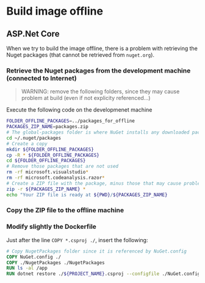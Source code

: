 

# Build image offline

## ASP.Net Core

When we try to build the image offline, there is a problem with retrieving the Nuget packages (that cannot be retrieved from `nuget.org`).

### Retrieve the Nuget packages from the development machine (connected to Internet)

> WARNING: remove the following folders, since they may cause problem at build (even if not explicity referenced...)

Execute the following code on the developmenet machine

```bash
FOLDER_OFFLINE_PACKAGES=../packages_for_offline
PACKAGES_ZIP_NAME=packages.zip
# The global-packages folder is where NuGet installs any downloaded package. https://learn.microsoft.com/en-us/nuget/consume-packages/managing-the-global-packages-and-cache-folders
cd ~/.nuget/packages
# Create a copy
mkdir ${FOLDER_OFFLINE_PACKAGES}
cp -R * ${FOLDER_OFFLINE_PACKAGES}
cd ${FOLDER_OFFLINE_PACKAGES}
# Remove those packages that are not used
rm -rf microsoft.visualstudio*
rm -rf microsoft.codeanalysis.razor*
# Create a ZIP file with the package, minus those that may cause problems
zip -r ${PACKAGES_ZIP_NAME} *
echo "Your ZIP file is ready at ${PWD}/${PACKAGES_ZIP_NAME}
```

### Copy the ZIP file to the offline machine

### Modify slightly the Dockerfile

Just after the line `COPY *.csproj ./`, insert the following:

```Dockerfile
# Copy NugetPackages folder since it is referenced by NuGet.config
COPY NuGet.config ./
COPY ./NugetPackages ./NugetPackages
RUN ls -al /app
RUN dotnet restore ./${PROJECT_NAME}.csproj --configfile ./NuGet.config
```